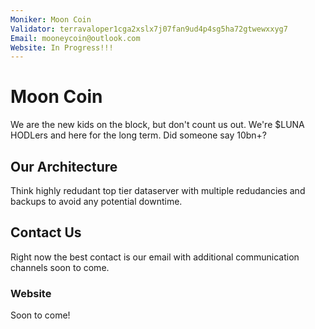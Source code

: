 ```yaml
---
Moniker: Moon Coin
Validator: terravaloper1cga2xslx7j07fan9ud4p4sg5ha72gtwewxxyg7
Email: mooneycoin@outlook.com
Website: In Progress!!!
---
```


# Moon Coin

We are the new kids on the block, but don't count us out. We're $LUNA HODLers and here for the long term. Did someone say 10bn+?

## Our Architecture

Think highly redudant top tier dataserver with multiple redudancies and backups to avoid any potential downtime.

## Contact Us

Right now the best contact is our email with additional communication channels soon to come.

### Website

Soon to come!
